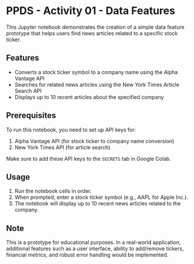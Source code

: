 # PPDS - Activity 01 - Data Features

This Jupyter notebook demonstrates the creation of a simple data feature prototype that helps users find news articles related to a specific stock ticker.

## Features

- Converts a stock ticker symbol to a company name using the Alpha Vantage API
- Searches for related news articles using the New York Times Article Search API
- Displays up to 10 recent articles about the specified company

## Prerequisites

To run this notebook, you need to set up API keys for:

1. Alpha Vantage API (for stock ticker to company name conversion)
2. New York Times API (for article search)

Make sure to add these API keys to the `SECRETS` tab in Google Colab.

## Usage

1. Run the notebook cells in order.
2. When prompted, enter a stock ticker symbol (e.g., AAPL for Apple Inc.).
3. The notebook will display up to 10 recent news articles related to the company.

## Note

This is a prototype for educational purposes. In a real-world application, additional features such as a user interface, ability to add/remove tickers, financial metrics, and robust error handling would be implemented.
